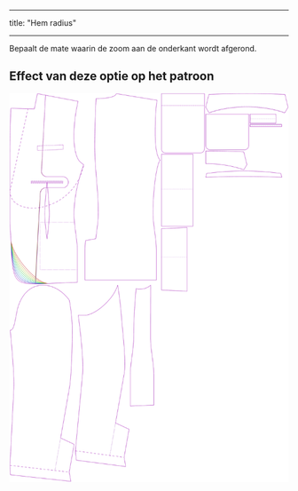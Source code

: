 - - -
title: "Hem radius"
- - -

Bepaalt de mate waarin de zoom aan de onderkant wordt afgerond.

## Effect van deze optie op het patroon

![Deze afbeelding toont het effect van deze optie door meerdere varianten die een andere waarde hebben voor deze optie te vervangen](jaeger_hemradius_sample.svg "Effect of this option on the pattern")
